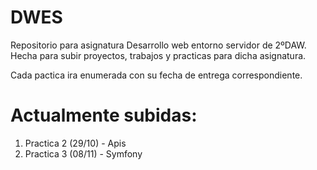 # DWES
Repositorio para asignatura Desarrollo web entorno servidor de 2ºDAW. Hecha para subir proyectos, trabajos y practicas para dicha asignatura.

Cada pactica ira enumerada con su fecha de entrega correspondiente.

# Actualmente subidas:

1. Practica 2 (29/10) - Apis 
1. Practica 3 (08/11) - Symfony
